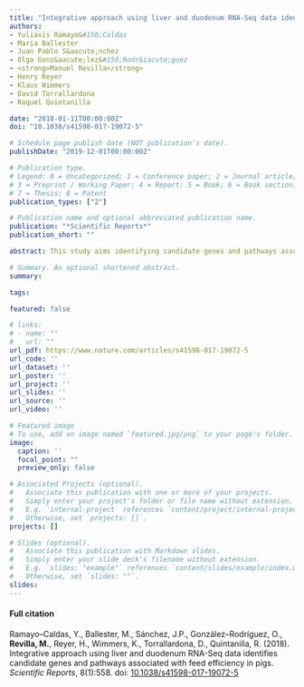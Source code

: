 ```yaml
---
title: "Integrative approach using liver and duodenum RNA-Seq data identifies candidate genes and pathways associated with feed efficiency in pigs"
authors:
- Yuliaxis Ramayo&#150;Caldas
- Maria Ballester
- Juan Pablo S&aacute;nchez
- Olga Gonz&aacute;lez&#150;Rodr&iacute;guez
- <strong>Manuel Revilla</strong>
- Henry Reyer
- Klaus Wimmers
- David Torrallardona
- Raquel Quintanilla

date: "2018-01-11T00:00:00Z"
doi: "10.1038/s41598-017-19072-5"

# Schedule page publish date (NOT publication's date).
publishDate: "2019-12-01T00:00:00Z"

# Publication type.
# Legend: 0 = Uncategorized; 1 = Conference paper; 2 = Journal article;
# 3 = Preprint / Working Paper; 4 = Report; 5 = Book; 6 = Book section;
# 7 = Thesis; 8 = Patent
publication_types: ["2"]

# Publication name and optional abbreviated publication name.
publication: "*Scientific Reports*"
publication_short: ""

abstract: This study aims identifying candidate genes and pathways associated with feed efficiency (FE) in pigs. Liver and duodenum transcriptomes of 37 gilts showing high and low residual feed intake (RFI) were analysed by RNA-Seq. Gene expression data was explored through differential expression (DE) and weighted gene co-expression network analyses. DE analysis revealed 55 and 112 differentially regulated genes in liver and duodenum tissues, respectively. Clustering genes according to their connectivity resulted in 23 (liver) and 25 (duodenum) modules of genes with a co-expression pattern. Four modules, one in liver (with 444 co-expressed genes) and three in duodenum (gathering 37, 126 and 41 co-expressed genes), were significantly associated with FE indicators. Intra-module analyses revealed tissue-specific candidate genes; 12 of these genes were also identified as DE between individuals with high and low RFI. Pathways enriched by the list of genes showing DE and/or belonging to FE co-expressed modules included response to oxidative stress, inflammation, immune response, lipid metabolism and thermoregulation. Low overlapping between genes identified in duodenum and liver tissues was observed but heat shock proteins were associated to FE in both tissues. Our results suggest tissue-specific rather than common transcriptome regulatory processes associated with FE in pigs.

# Summary. An optional shortened abstract.
summary: 

tags:

featured: false

# links:
# - name: ""
#   url: ""
url_pdf: https://www.nature.com/articles/s41598-017-19072-5
url_code: ''
url_dataset: ''
url_poster: ''
url_project: ''
url_slides: ''
url_source: ''
url_video: ''

# Featured image
# To use, add an image named `featured.jpg/png` to your page's folder. 
image:
  caption: ''
  focal_point: ""
  preview_only: false

# Associated Projects (optional).
#   Associate this publication with one or more of your projects.
#   Simply enter your project's folder or file name without extension.
#   E.g. `internal-project` references `content/project/internal-project/index.md`.
#   Otherwise, set `projects: []`.
projects: []

# Slides (optional).
#   Associate this publication with Markdown slides.
#   Simply enter your slide deck's filename without extension.
#   E.g. `slides: "example"` references `content/slides/example/index.md`.
#   Otherwise, set `slides: ""`.
slides: 
---
```


<div class="article-style">
  <h4 id=full-citation">Full citation</h4>
<p>
  Ramayo&#150;Caldas, Y., Ballester, M., S&aacute;nchez, J.P., Gonz&aacute;lez&#150;Rodr&iacute;guez, O., <strong>Revilla, M.</strong>, Reyer, H., Wimmers, K., Torrallardona, D., Quintanilla, R. (2018). Integrative approach using liver and duodenum RNA-Seq data identifies candidate genes and pathways associated with feed efficiency in pigs. <em>Scientific Reports</em>, 8(1):558. doi: <a href="https://doi.org/10.1038/s41598-017-19072-5" target="_blank">10.1038/s41598-017-19072-5</a>  
  </p>
</div>
